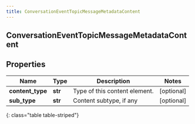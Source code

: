 ```yaml
---
title: ConversationEventTopicMessageMetadataContent
---
```

## ConversationEventTopicMessageMetadataContent

## Properties

|Name | Type | Description | Notes|
|------------ | ------------- | ------------- | -------------|
| **content_type** | **str** | Type of this content element. | [optional] |
| **sub_type** | **str** | Content subtype, if any | [optional] |
{: class="table table-striped"}


